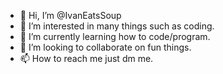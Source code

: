 - 👋 Hi, I’m @IvanEatsSoup
- 👀 I’m interested in many things such as coding.
- 🌱 I’m currently learning how to code/program.
- 💞️ I’m looking to collaborate on fun things.
- 📫 How to reach me just dm me.

<!---
IvanEatsSoup/IvanEatsSoup is a ✨ special ✨ repository because its `README.md` (this file) appears on your GitHub profile.
You can click the Preview link to take a look at your changes.
--->
